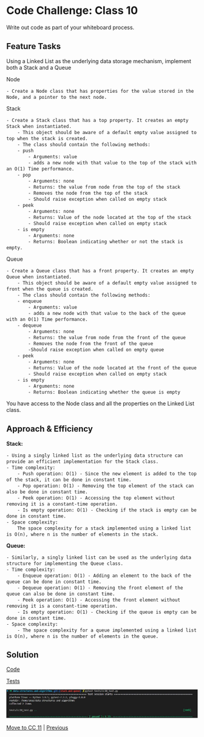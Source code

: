 # Code Challenge: Class 10

Write out code as part of your whiteboard process.

## Feature Tasks

Using a Linked List as the underlying data storage mechanism, implement both a Stack and a Queue

Node

    - Create a Node class that has properties for the value stored in the Node, and a pointer to the next node.
Stack

    - Create a Stack class that has a top property. It creates an empty Stack when instantiated.
        - This object should be aware of a default empty value assigned to top when the stack is created.
        - The class should contain the following methods:
        - push
            - Arguments: value
            - adds a new node with that value to the top of the stack with an O(1) Time performance.
        - pop
            - Arguments: none
            - Returns: the value from node from the top of the stack
            - Removes the node from the top of the stack
            - Should raise exception when called on empty stack
        - peek
            - Arguments: none
            - Returns: Value of the node located at the top of the stack
            - Should raise exception when called on empty stack
        - is empty
            - Arguments: none
            - Returns: Boolean indicating whether or not the stack is empty.
Queue

    - Create a Queue class that has a front property. It creates an empty Queue when instantiated.
        - This object should be aware of a default empty value assigned to front when the queue is created.
        - The class should contain the following methods:
        - enqueue
            - Arguments: value
            - adds a new node with that value to the back of the queue with an O(1) Time performance.
        - dequeue
            - Arguments: none
            - Returns: the value from node from the front of the queue
            - Removes the node from the front of the queue
            -Should raise exception when called on empty queue
        - peek
            - Arguments: none
            - Returns: Value of the node located at the front of the queue
            - Should raise exception when called on empty stack
        - is empty
            - Arguments: none
            - Returns: Boolean indicating whether the queue is empty
You have access to the Node class and all the properties on the Linked List class.

## Approach & Efficiency

**Stack:**

    - Using a singly linked list as the underlying data structure can provide an efficient implementation for the Stack class.
    - Time complexity:
        - Push operation: O(1) - Since the new element is added to the top of the stack, it can be done in constant time.
        - Pop operation: O(1) - Removing the top element of the stack can also be done in constant time.
        - Peek operation: O(1) - Accessing the top element without removing it is a constant-time operation.
        - Is empty operation: O(1) - Checking if the stack is empty can be done in constant time.
    - Space complexity:
        The space complexity for a stack implemented using a linked list is O(n), where n is the number of elements in the stack.
**Queue:**

    - Similarly, a singly linked list can be used as the underlying data structure for implementing the Queue class.
    - Time complexity:
        - Enqueue operation: O(1) - Adding an element to the back of the queue can be done in constant time.
        - Dequeue operation: O(1) - Removing the front element of the queue can also be done in constant time.
        - Peek operation: O(1) - Accessing the front element without removing it is a constant-time operation.
        - Is empty operation: O(1) - Checking if the queue is empty can be done in constant time.
    - Space complexity:
        - The space complexity for a queue implemented using a linked list is O(n), where n is the number of elements in the queue.

## Solution

[Code](../stackAndQueue.py)

[Tests](../tests/cc10_test.py)

![Run](../assets/run9.JPG "run")

[Move to CC 11](../stack_queue_pseudo/README.md) | [Previous](../linked_list_zip/README.md)
